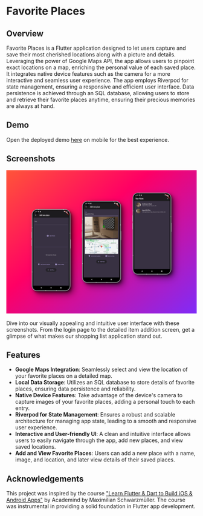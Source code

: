 # Favorite Places

## Overview

Favorite Places is a Flutter application designed to let users capture and save their most cherished locations along with a picture and details. Leveraging the power of Google Maps API, the app allows users to pinpoint exact locations on a map, enriching the personal value of each saved place. It integrates native device features such as the camera for a more interactive and seamless user experience. The app employs Riverpod for state management, ensuring a responsive and efficient user interface. Data persistence is achieved through an SQL database, allowing users to store and retrieve their favorite places anytime, ensuring their precious memories are always at hand.

## Demo

Open the deployed demo [here](https://flutter-favorite-places-app-adala.netlify.app) on mobile for the best experience.

## Screenshots

![Mockups](assets/images/mockups.png)

Dive into our visually appealing and intuitive user interface with these screenshots. From the login page to the detailed item addition screen, get a glimpse of what makes our shopping list application stand out.

## Features

- **Google Maps Integration**: Seamlessly select and view the location of your favorite places on a detailed map.
- **Local Data Storage**: Utilizes an SQL database to store details of favorite places, ensuring data persistence and reliability.
- **Native Device Features**: Take advantage of the device's camera to capture images of your favorite places, adding a personal touch to each entry.
- **Riverpod for State Management**: Ensures a robust and scalable architecture for managing app state, leading to a smooth and responsive user experience.
- **Interactive and User-friendly UI**: A clean and intuitive interface allows users to easily navigate through the app, add new places, and view saved locations.
- **Add and View Favorite Places**: Users can add a new place with a name, image, and location, and later view details of their saved places.

## Acknowledgements

This project was inspired by the course ["Learn Flutter & Dart to Build iOS & Android Apps"](https://www.udemy.com/course/learn-flutter-dart-to-build-ios-android-apps/) by Academind by Maximilian Schwarzmüller. The course was instrumental in providing a solid foundation in Flutter app development.